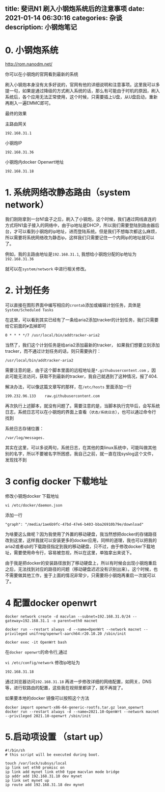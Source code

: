 title: 斐讯N1 刷入小钢炮系统后的注意事项
date: 2021-01-14 06:30:16
categories: 杂谈
description: 小钢炮笔记
---



# 0. 小钢炮系统

http://rom.nanodm.net/

你可以在小钢炮的官网看到最新的系统

刷入小钢炮本身没有太多好说的，官网有他的详细说明和注意事项。这里我可以多提一句，如果是通过降级的方式刷入系统的话，那么有可能由于时机的原因，刷入系统后，各个应用无法正常使用，这个时候，只需要插上U盘，从U盘启动，重新再刷入一遍EMMC即可。

最终的效果

主路由网关

`192.168.31.1`

小钢炮IP

`192.168.31.36`

小钢炮内docker Openwrt地址

`192.168.31.18`

# 1. 系统网络改静态路由（system network）

我们刚刚拿到一台N1盒子之后，刷入了小钢炮，这个时候，我们通过网线直连的方式将N1盒子接入的网络中，由于ip地址是DHCP，所以我们需要登陆到路由器后台，才可以看到小钢炮的ip地址，进而登陆系统。但是我们不想每次都这么麻烦，所以需要将系统网络改为静态ip，这样我们只需要记住一个内网ip的地址就可以了。

例如，我的主路由地址是`192.168.31.1`, 我想给小钢炮分配的ip地址为`192.168.31.36`

就可以在`system/network` 中进行相关修改。


# 2. 计划任务

可以直接在图形界面中编写相应的`crontab`添加或编辑计划任务，具体是`System/Scheduled Tasks`

在这里，可以看到其实已经有了一条给aria2添加tracker的计划任务，我们只需要给它前面的`#`去掉即可

```
0 * * * */7 /usr/local/bin/addtracker-aria2
```

当然了，我们这个计划任务是给aria2添加最新的tracker， 如果我们想要立刻添加tracker，而不通过计划任务的话，则只需要执行：

`/usr/local/bin/addtracker-aria2`

需要注意的是，由于这个脚本里面的远程地址是`*.githubusercontent.com` ，因此可能无法访问，获取不到最新的tracker，我自己就遇到了这种情况，报了404.

解决办法，可以像这篇文章写的那样，在`/etc/hosts` 里面添加一行

`199.232.96.133    raw.githubusercontent.com`

再次执行上述脚本，就没有问题了。需要注意的是，当脚本执行完毕后，会写系统日志，系统日志可以在小钢炮的界面上查看（`状态/系统日志`），也可以通过命令行找到

系统日志存储位置：

`/var/log/messages.`

其实在这里，可以多说两句，系统日志，在其他的类linux系统中，可能叫做其他别的名字，所以不要被名字所困惑，我自己之前，就一直在找syslog这个文件，发现找不到

# 3 config docker 下载地址

修改小钢炮docker 下载地址

`vi /etc/docker/daemon.json`

添加一行

`"graph": "/media/1ae6b9fc-47bd-47e6-b403-bba26910b79e/download"`

为啥要这么做呢？因为我使用了外置的移动硬盘，我当然想把docker的存储路径改到这里，这样我就可以安装更多的docker应用，同样的道理，我也可以把我的aria2或者qb的下载路径指定到我的移动硬盘，只不过，由于修改docker下载地址，需要使用命令行，容易被忽视，所以在这里，单独拿出来说下。

由于我是把docker的安装路径放到了移动硬盘上，所以有时候会出现小钢炮重启之后，无法找到对应的路径的问题（移动硬盘迟迟没有识别出来）。这个时候，也不需要做其他工作，鉴于上面的情况非常少，只需要将小钢炮再重启一次就可以了。



# 4 配置docker openwrt


`docker network create -d macvlan --subnet=192.168.31.0/24 --gateway=192.168.31.1 -o parent=eth0 macnet`

`docker run --restart always -d --name=OpenWrt --network macnet --privileged unifreq/openwrt-aarch64:r20.10.20 /sbin/init`

`docker exec -it OpenWrt bash`

在`docker openwrt`的命令行,通过

`vi /etc/config/network` 修改ip地址为

`192.168.31.18`

通过浏览器访问`192.168.31.18` 再进一步修改详细的网络配置，如网关，DNS等，进行软路由的配置，这些我在视频里都讲了，就不再提了。


如果要本地的docker 镜像可以按照这个方法

```
docker import openwrt-x86-64-generic-rootfs.tar.gz lean_openwrt
docker run --restart always -d --name=2021.10-OpenWrt --network macnet --privileged 2021.10-openwrt /sbin/init
```


# 5.启动项设置 （start up）

```
#!/bin/sh
# this script will be executed during boot.

touch /var/lock/subsys/local
ip link set eth0 promisc on
ip link add mynet link eth0 type macvlan mode bridge 
ip addr add 192.168.31.10 dev mynet
ip link set mynet up
ip route add 192.168.31.18 dev mynet
```

